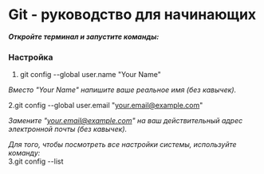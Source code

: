 # Git - руководство для начинающих
***Откройте терминал и запустите команды:***

### Настройка
1. git config --global user.name "Your Name" 

*Вместо "Your Name" напишите ваше реальное имя  (без кавычек).* 

2.git config --global user.email "your.email@example.com"

*Замените "your.email@example.com" на ваш действительный адрес электронной почты (без кавычек).*

*Для того, чтобы посмотреть все настройки системы, используйте команду:*            
3.git config --list 







